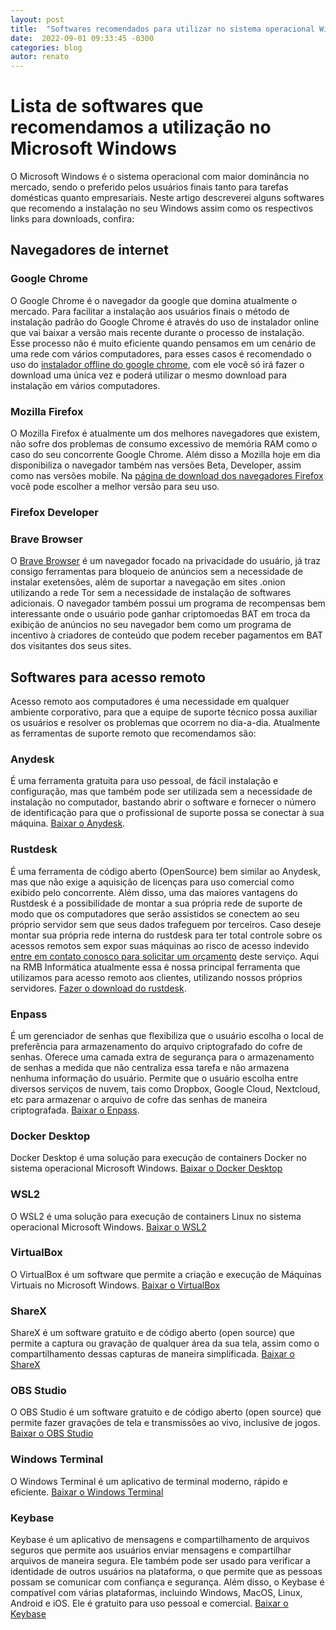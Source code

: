 ```yaml
---
layout: post
title:  "Softwares recomendados para utilizar no sistema operacional Windows"
date:  2022-09-01 09:33:45 -0300
categories: blog
autor: renato
---
```


# Lista de softwares que recomendamos a utilização no Microsoft Windows

O Microsoft Windows é o sistema operacional com maior dominância no mercado, sendo o preferido pelos usuários finais tanto para tarefas domésticas quanto empresariais. Neste artigo descreverei alguns softwares que recomendo a instalação no seu Windows assim como os respectivos links para downloads, confira:

## Navegadores de internet

### Google Chrome

O Google Chrome é o navegador da google que domina atualmente o mercado. Para facilitar a instalação aos usuários finais o método de instalação padrão do Google Chrome é através do uso de instalador online que vai baixar a versão mais recente durante o processo de instalação. Esse processo não é muito eficiente quando pensamos em um cenário de uma rede com vários computadores, para esses casos é recomendado o uso do [instalador offline do google chrome](https://www.google.com/intl/pt-BR/chrome/?standalone=1), com ele você só irá fazer o download uma única vez e poderá utilizar o mesmo download para instalação em vários computadores.

### Mozilla Firefox

O Mozilla Firefox é atualmente um dos melhores navegadores que existem, não sofre dos problemas de consumo excessivo de memória RAM como o caso do seu concorrente Google Chrome. Além disso a Mozilla hoje em dia disponibiliza o navegador também nas versões Beta, Developer, assim como nas versões mobile. Na [página de download dos navegadores Firefox](https://www.mozilla.org/pt-BR/firefox/all/#product-desktop-release) você pode escolher a melhor versão para seu uso.

### Firefox Developer

### Brave Browser

O [Brave Browser](https://brave.com/pt/) é um navegador focado na privacidade do usuário, já traz consigo ferramentas para bloqueio de anúncios sem a necessidade de instalar exetensões, além de suportar a navegação em sites .onion utilizando a rede Tor sem a necessidade de instalação de softwares adicionais. O navegador também possui um programa de recompensas bem interessante onde o usuário pode ganhar criptomoedas BAT em troca da exibição de anúncios no seu navegador bem como um programa de incentivo à criadores de conteúdo que podem receber pagamentos em BAT dos visitantes dos seus sites.

## Softwares para acesso remoto

Acesso remoto aos computadores é uma necessidade em qualquer ambiente corporativo, para que a equipe de suporte técnico possa auxiliar os usuários e resolver os problemas que ocorrem no dia-a-dia. Atualmente as ferramentas de suporte remoto que recomendamos são:

### Anydesk

É uma ferramenta gratuita para uso pessoal, de fácil instalação e configuração, mas que também pode ser utilizada sem a necessidade de instalação no computador, bastando abrir o software e fornecer o número de identificação para que o profissional de suporte possa se conectar à sua máquina. [Baixar o Anydesk](https://anydesk.com/pt).

### Rustdesk

É uma ferramenta de código aberto (OpenSource) bem similar ao Anydesk, mas que não exige a aquisição de licenças para uso comercial como exibido pelo concorrente. Além disso, uma das maiores vantagens do Rustdesk é a possibilidade de montar a sua própria rede de suporte de modo que os computadores que serão assistidos se conectem ao seu próprio servidor sem que seus dados trafeguem por terceiros. Caso deseje montar sua própria rede interna do rustdesk para ter total controle sobre os acessos remotos sem expor suas máquinas ao risco de acesso indevido [entre em contato conosco para solicitar um orçamento](https://rmbinformatica.com/contato.html) deste serviço. Aqui na RMB Informática atualmente essa é nossa principal ferramenta que utilizamos para acesso remoto aos clientes, utilizando nossos próprios servidores. [Fazer o download do rustdesk](https://github.com/rustdesk/rustdesk/releases).

### Enpass

É um gerenciador de senhas que flexibiliza que o usuário escolha o local de preferência para armazenamento do arquivo criptografado do cofre de senhas. Oferece uma camada extra de segurança para o armazenamento de senhas a medida que não centraliza essa tarefa e não armazena nenhuma informação do usuário. Permite que o usuário escolha entre diversos serviços de nuvem, tais como Dropbox, Google Cloud, Nextcloud, etc para armazenar o arquivo de cofre das senhas de maneira criptografada. [Baixar o Enpass](https://www.enpass.io/downloads/).

### Docker Desktop

Docker Desktop é uma solução para execução de containers Docker no sistema operacional Microsoft Windows. [Baixar o Docker Desktop](https://www.docker.com/products/docker-desktop/)

### WSL2

O WSL2 é uma solução para execução de containers Linux no sistema operacional Microsoft Windows. [Baixar o WSL2](https://docs.microsoft.com/pt-br/windows/wsl/install-win10)

### VirtualBox

O VirtualBox é um software que permite a criação e execução de Máquinas Virtuais no Microsoft Windows. [Baixar o VirtualBox](https://www.virtualbox.org/wiki/Downloads)

### ShareX

ShareX é um software gratuito e de código aberto (open source) que permite a captura ou gravação de qualquer área da sua tela, assim como o compartilhamento dessas capturas de maneira simplificada. [Baixar o ShareX](https://getsharex.com/)

### OBS Studio

O OBS Studio é um software gratuito e de código aberto (open source) que permite fazer gravações de tela e transmissões ao vivo, inclusive de jogos. [Baixar o OBS Studio](https://obsproject.com/pt-br/download)

### Windows Terminal

O Windows Terminal é um aplicativo de terminal moderno, rápido e eficiente. [Baixar o Windows Terminal](https://www.microsoft.com/store/productId/9N0DX20HK701)

### Keybase

Keybase é um aplicativo de mensagens e compartilhamento de arquivos seguros que permite aos usuários enviar mensagens e compartilhar arquivos de maneira segura. Ele também pode ser usado para verificar a identidade de outros usuários na plataforma, o que permite que as pessoas possam se comunicar com confiança e segurança. Além disso, o Keybase é compatível com várias plataformas, incluindo Windows, MacOS, Linux, Android e iOS. Ele é gratuito para uso pessoal e comercial. [Baixar o Keybase](https://keybase.io/download)
